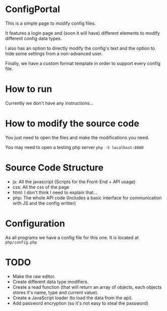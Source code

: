 # ConfigPortal

This is a simple page to modify config files.

It features a login page and (soon it will have) different elements to modify different
config data types.

I also has an option to directly modify the config's text and the option to hide
some settings from a non-advanced user.

Finally, we have a custom format template in order to support every config file.

# How to run

Currently we don't have any instructions...

# How to modify the source code

You just need to open the files and make the modifications you need.

You may need to open a testing php server ```php -S localhost:8080```

# Source Code Structure

* js: All the javascript (Scripts for the Front-End + API usage)
* css: All the css of the page
* html: I don't think I need to explain that...
* php: The whole API code (Includes a basic interface for communication with JS and the config writter)

# Configuration
As all programs we have a config file for this one.
It is located at ```php/config.php```

# TODO
* Make the raw editor.
* Create different data type modifiers.
* Create a read function (that will return an array of objects, each objects stores it's name, type and current value).
* Create a JavaScript loader (to load the data from the api).
* Add password encryption (so it's not easy to steal the password)
